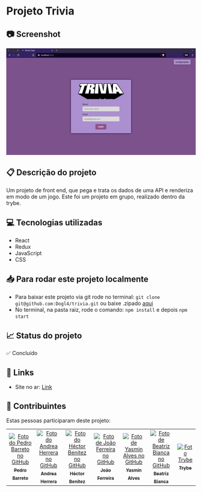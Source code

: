 


# Projeto Trivia

  ## 📷 Screenshot
![Screenshot](./trivia.gif)  

## 📋 Descrição do projeto

Um projeto de front end, que pega e trata os dados de uma API e renderiza em modo de um jogo. Este foi um projeto em grupo, realizado dentro da trybe. 

## 💻 Tecnologias utilizadas
- React
- Redux
- JavaScript
- CSS

##  :inbox_tray: Para rodar este projeto localmente
- Para baixar este projeto via git rode no terminal: `git clone git@github.com:Dogl4/trivia.git` ou baixe .zipado [aqui](https://github.com/Dogl4/trivia/archive/refs/heads/main.zip)
- No terminal, na pasta raiz, rode o comando: `npm install` e depois `npm start`
 
## 📈 Status do projeto

✅ Concluído

## 🚀 Links

- Site no ar: [Link](https://trivia-dogl4.vercel.app/) 

## :busts_in_silhouette: Contribuintes

Estas pessoas participaram deste projeto:


<table>
  <tr  style="width:120px">
    <td align="center">
      <a  target=”_blank”  href="https://github.com/Dogl4">
      <img  src="https://avatars.githubusercontent.com/u/85720722?s=400&u=c260de98c1eee20df67d72857c3bcc8682fed68a&v=4"  width="100px;"  alt="Foto do Pedro Barreto no GitHub"/><br>
    <sub>
      <b>Pedro Barreto</b>
    </sub>
      </a>
     </td>
    <td  align="center">
      <a  target=”_blank”  href="https://github.com/andreallherrera">
       <img src="https://avatars.githubusercontent.com/u/85767400?v=4"  width="100px;"  alt="Foto do Andrea Herrera no GitHub"/><br>
        <sub>
          <b>Andrea Herrera</b>
        </sub>
      </a>
    </td>
    <td  align="center">
      <a  target=”_blank”  href="https://github.com/hectoreddbenitez">
        <img  src="https://avatars.githubusercontent.com/u/85767606?v=4"  width="100px;"  alt="Foto do Héctor Benitez no GitHub"/><br>
        <sub>
          <b>Héctor Benitez</b>
        </sub>
      </a>
        <td  align="center">
      <a  target=”_blank”  href="https://github.com/JoaoVFerreira">
        <img  src="https://avatars.githubusercontent.com/u/85767482?v=4"  width="100px;"  alt="Foto de João Ferreira no GitHub"/><br>
        <sub>
          <b>João Ferreira</b>
        </sub>
      </a>
    </td>
     <td  align="center">
      <a  target=”_blank”  href="https://github.com/yalves8">
        <img  src="https://avatars.githubusercontent.com/u/19296639?v=4"  width="100px;"  alt="Foto de Yasmin Alves no GitHub"/><br>
        <sub>
          <b>Yasmin Alves</b>
        </sub>
      </a>
    </td>
     <td  align="center">
      <a  target=”_blank”  href="https://github.com/BeatrizSilva43">
        <img  src="https://avatars.githubusercontent.com/u/89041010?v=4"  width="100px;"  alt="Foto de Beatriz Bianca no GitHub"/><br>
        <sub>
          <b>Beatriz Bianca</b>
        </sub>
      </a>
    </td>
    <td  align="center">
      <a  target=”_blank”  href="https://github.com/betrybe">
        <img  src="https://avatars.githubusercontent.com/u/55410300?s=200&v=4"  width="100px;"  alt="Foto Trybe"/><br>
        <sub>
          <b>Trybe</b>
        </sub>
      </a>
    </td>
</tr>
</table>


